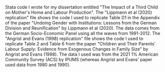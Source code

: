 Stata code I wrote for my dissertation entitled "The Impact of a Third Child on Mother's Home and Labour Production". 
The "Lippmann et al (2020) replication" file shows the code I used to replicate Table D1 in the Appendix of the paper "Undoing Gender with Institutions: Lessons from the German Division and Reunification" by Lippmann et al (2020). 
The data comes from the German Socio-Economic Panel using all the waves from 1991-2012. 
The "Angrist and Evans (1998) replication" file shows the code I used to replicate Table 2 and Table 6 from the paper "Children and Their Parents' Labour Supply: Evidence from Exogenous Changes in Family Size" by Angrist and Evans (1998). 
The data I used was from the 2021 1% American Community Survey (ACS) by IPUMS (whereas Angrist and Evans' paper used data from 1980 and 1990). 
